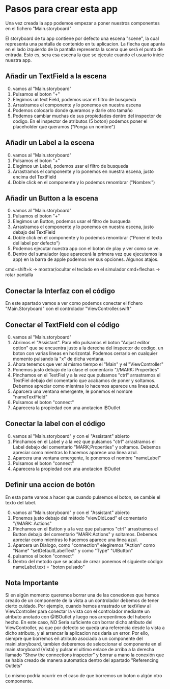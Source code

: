 # Pasos para crear esta app

Una vez creada la app podemos empezar a poner nuestros componentes en el fichero "Main.storyboard"

El storyboard de tu app contiene por defecto una escena "scene", la cual representa una pantalla de contenido en tu aplicacion. La flecha que apunta en el lado izquierdo de la pantalla representa la scena que será el punto de entrada. Esto es, sera esa escena la que se ejecute cuando el usuario inicie nuestra app. 

## Añadir un TextField a la escena

0. vamos al "Main.storyboard"
1. Pulsamos el boton "+"
2. Elegimos un text Field, podemos usar el filtro de busqueda
3. Arrastramos el componente y lo ponemos en nuestra escena
4. Podemos colocarlo donde queramos y darle otro tamaño
5. Podemos cambiar muchas de sus propiedades dentro del inspector
de codigo. En el inspector de atributos (5 boton) podemos poner el placeholder que queramos ("Ponga un nombre")

## Añadir un Label a la escena

0. vamos al "Main.storyboard"
1. Pulsamos el boton "+"
2. Elegimos un Label, podemos usar el filtro de busqueda
3. Arrastramos el componente y lo ponemos en nuestra escena, justo encima
del TextField
4. Doble click en el componente y lo podemos renombrar ("Nombre:")

## Añadir un Button a la escena

0. vamos al "Main.storyboard"
1. Pulsamos el boton "+"
2. Elegimos un Button, podemos usar el filtro de busqueda
3. Arrastramos el componente y lo ponemos en nuestra escena, justo debajo
del TextField
4. Doble click en el componente y lo podemos renombrar ("Poner el texto del label por defecto")
5. Podemos ejecutar nuestra app con el boton de play y ver como se ve.
6. Dentro del sumulador (que aparecerá la primera vez que ejecutemos la app) en la barra de apple podemos ver sus opciones. Algunos atajos.

cmd+shift+k -> mostrar/ocultar el teclado en el simulador
cmd+flechas -> rotar pantalla

## Conectar la Interfaz con el código

En este apartado vamos a ver como podemos conectar el fichero "Main.Storyboard" con el controlador "ViewController.swift"

## Conectar el TextField con el código

0. vamos al "Main.storyboard"
1. Abrimos el "Assistant". Para ello pulsamos el boton "Adjust editor option" que se encuentra justo a la derecha del inspector de codigo, un boton con varias lineas en horizontal. Podemos cerrarlo en cualquier momento pulsando la "x" de dicha ventana.
2. Ahora tenemos que ver al mismo tiempo el "Main" y el "ViewController"
3. Ponemos justo debajo de la clase el comentario "//MARK: Properties"
4. Pinchamos en el TextFiel y a la vez que pulsamos "ctrl" arrastramos el TextFiel debajo del comentario que acabamos de poner y soltamos. Debemos apreciar como mientras lo hacemos aparece una linea azul.
5. Aparcera una ventana emergente, le ponemos el nombre "nameTextField"
6. Pulsamos el boton "connect"
7. Aparecera la propiedad con una anotacion IBOutlet

## Conectar la label con el código

0. vamos al "Main.storyboard" y con el "Assistant" abierto
1. Pinchamos en el Label y a la vez que pulsamos "ctrl" arrastramos el Label debajo del comentario "MARK;Properties" y soltamos. Debemos apreciar como mientras lo hacemos aparece una linea azul.
2. Aparcera una ventana emergente, le ponemos el nombre "nameLabel"
3. Pulsamos el boton "connect"
4. Aparecera la propiedad con una anotacion IBOutlet

## Definir una accion de botón

En esta parte vamos a hacer que cuando pulsemos el boton, se cambie
el texto del label.

0. vamos al "Main.storyboard" y con el "Assistant" abierto
1. Ponemos justo debajo del método "viewDidLoad" el comentario "//MARK: Actions"
2. Pinchamos en el Button y a la vez que pulsamos "ctrl" arrastramos el Button debajo del comentario "MARK:Actions" y soltamos. Debemos apreciar como mientras lo hacemos aparece una linea azul.
3. Aparcera un Dialogo, como "connection" elegiremos "Action" como "Name" "setDefaultLabelText" y como "Type" "UIButton"
4. pulsamos el boton "connect"
5. Dentro del metodo que se acaba de crear ponemos el siguiente código:
        nameLabel.text = "boton pulsado"
        
## Nota Importante

Si en algún momento queremos borrar una de las conexiones que hemos creado de un componente de la vista a un controlador debemos de tener cierto cuidado. Por ejemplo, cuando hemos arrastrado un textView al ViewController para conectar la vista con el controlador mediante un atributo anotado con @IBOutlet y luego nos arrepentimos del haberlo hecho. En este caso, NO Seria suficiente con borrar dicho atributo del ViewController, ya que por defecto se queda una referencia desde la vista a dicho atributo, y al arrancar la aplicacion nos daría un error. Por ello, siempre que borremos eñ atributo asociado a un componente del maini.storyboard, tambien deberemos de seleccionar el componente en el main.storyboard (Vista) y pulsar el ultimo enlace de arriba a la derecha llamado "Show the connections inspector" y borrar a mano la conexión que se habia creado de manera automatica dentro del apartado "Referencing Outlets"

Lo mismo podría ocurrir en el caso de que borremos un boton o algún otro componente.
